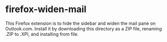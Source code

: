 # firefox-widen-mail
This Firefox extension is to hide the sidebar and widen the mail pane on Outlook.com. Install it by downloading this directory as a ZIP file, renaming .ZIP to .XPI, and installing from file. 
